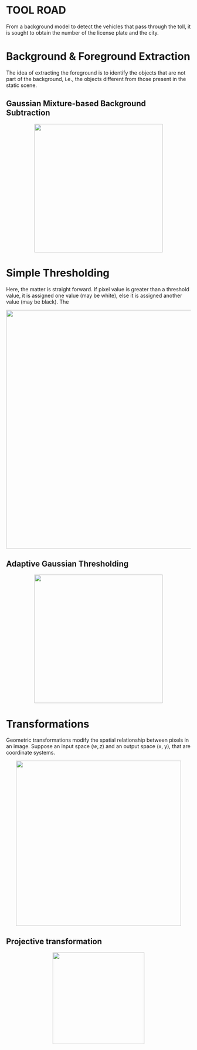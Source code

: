 # TOOL ROAD
From a background model to detect the vehicles that pass through the toll, it is sought to obtain the number of the license plate and the city.



Background & Foreground Extraction
==========

The idea of extracting the foreground is to identify the objects that are not part of the background, i.e., the objects different from those present in the static scene.


Gaussian Mixture-based Background Subtraction
--------------------

<p align="center">
  <img src="https://cstopics.github.io/cstopics/assets/img/vision/7_mog.png" width="350"/>
</p>

Simple Thresholding
==========

Here, the matter is straight forward. If pixel value is greater than a threshold value, it is assigned one value (may be white), else it is assigned another value (may be black). The

<p align="center">
  <img src="https://cstopics.github.io/cstopics/assets/img/vision/4_structures.png" width="650"/>
</p>

Adaptive Gaussian Thresholding
--------------------

<p align="center">
  <img src="https://encrypted-tbn0.gstatic.com/images?q=tbn:ANd9GcSmKpr6K4YhbSKnvY0w1o6EOVX8M8N9w_JjYfOWfafoDgk0lD05" width="350"/>
</p>

Transformations
==========
Geometric transformations modify the spatial relationship between pixels in an image. Suppose an input space $(w, z)$ and an output space (x, y), that are coordinate systems.


<p align="center">
  <img src="https://raw.githubusercontent.com/cstopics/cstopics/6937cd1177395c72b3ccd049293327d8097dc114/assets/notebooks/vision/geo_trans.png" width="450"/>
</p>

Projective transformation
--------------------


<p align="center">
  <img src="https://raw.githubusercontent.com/cstopics/cstopics/6937cd1177395c72b3ccd049293327d8097dc114/assets/notebooks/vision/fig_projective.png" width="250"/>
</p>

